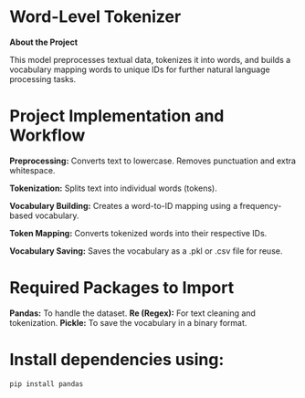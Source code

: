 # Word-Level Tokenizer

**About the Project**

This model preprocesses textual data, tokenizes it into words, and builds a vocabulary mapping words to unique IDs for further natural language processing tasks.

# Project Implementation and Workflow

**Preprocessing:**
Converts text to lowercase.
Removes punctuation and extra whitespace.

**Tokenization:**
Splits text into individual words (tokens).

**Vocabulary Building:**
Creates a word-to-ID mapping using a frequency-based vocabulary.

**Token Mapping:**
Converts tokenized words into their respective IDs.

**Vocabulary Saving:**
Saves the vocabulary as a .pkl or .csv file for reuse.

# Required Packages to Import

**Pandas:** To handle the dataset.
**Re (Regex):** For text cleaning and tokenization.
**Pickle:** To save the vocabulary in a binary format.

# Install dependencies using:
```bash
pip install pandas
```

